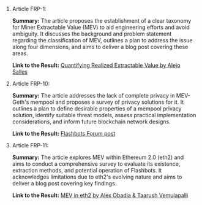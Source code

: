 1) Article FRP-1:

   **Summary:**
   The article proposes the establishment of a clear taxonomy for Miner Extractable Value (MEV) to aid engineering efforts and avoid ambiguity. It discusses the background and problem statement regarding the classification of MEV, outlines a plan to address the issue along four dimensions, and aims to deliver a blog post covering these areas.

   **Link to the Result:** [Quantifying Realized Extractable Value by Alejo Salles](https://hackmd.io/@flashbots/quantifying-REV)

2) Article FRP-10:

   **Summary:**
   The article addresses the lack of complete privacy in MEV-Geth's mempool and proposes a survey of privacy solutions for it. It outlines a plan to define desirable properties of a mempool privacy solution, identify suitable threat models, assess practical implementation considerations, and inform future blockchain network designs.

   **Link to the Result:** [Flashbots Forum post](https://collective.flashbots.net/t/frp-10-distributed-blockbuilding-networks-via-secure-knapsack-auctions/1955)

3) Article FRP-11:

   **Summary:**
   The article explores MEV within Ethereum 2.0 (eth2) and aims to conduct a comprehensive survey to evaluate its existence, extraction methods, and potential operation of Flashbots. It acknowledges limitations due to eth2's evolving nature and aims to deliver a blog post covering key findings.

   **Link to the Result:** [MEV in eth2 by Alex Obadia & Taarush Vemulapalli](https://hackmd.io/@flashbots/mev-in-eth2)
